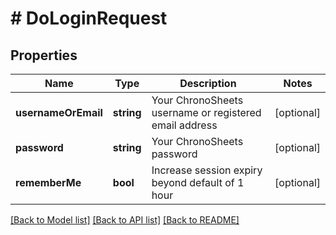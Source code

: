 # # DoLoginRequest

## Properties

Name | Type | Description | Notes
------------ | ------------- | ------------- | -------------
**usernameOrEmail** | **string** | Your ChronoSheets username or registered email address | [optional]
**password** | **string** | Your ChronoSheets password | [optional]
**rememberMe** | **bool** | Increase session expiry beyond default of 1 hour | [optional]

[[Back to Model list]](../../README.md#models) [[Back to API list]](../../README.md#endpoints) [[Back to README]](../../README.md)

